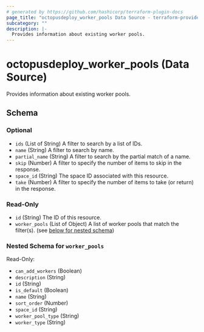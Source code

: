 ```yaml
---
# generated by https://github.com/hashicorp/terraform-plugin-docs
page_title: "octopusdeploy_worker_pools Data Source - terraform-provider-octopusdeploy"
subcategory: ""
description: |-
  Provides information about existing worker pools.
---
```


# octopusdeploy_worker_pools (Data Source)

Provides information about existing worker pools.



<!-- schema generated by tfplugindocs -->
## Schema

### Optional

- `ids` (List of String) A filter to search by a list of IDs.
- `name` (String) A filter to search by name.
- `partial_name` (String) A filter to search by the partial match of a name.
- `skip` (Number) A filter to specify the number of items to skip in the response.
- `space_id` (String) The space ID associated with this resource.
- `take` (Number) A filter to specify the number of items to take (or return) in the response.

### Read-Only

- `id` (String) The ID of this resource.
- `worker_pools` (List of Object) A list of worker pools that match the filter(s). (see [below for nested schema](#nestedatt--worker_pools))

<a id="nestedatt--worker_pools"></a>
### Nested Schema for `worker_pools`

Read-Only:

- `can_add_workers` (Boolean)
- `description` (String)
- `id` (String)
- `is_default` (Boolean)
- `name` (String)
- `sort_order` (Number)
- `space_id` (String)
- `worker_pool_type` (String)
- `worker_type` (String)


